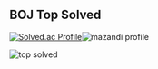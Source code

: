 ## BOJ Top Solved

[![Solved.ac Profile](http://mazassumnida.wtf/api/v2/generate_badge?boj=jangys7892)](https://solved.ac/jangys7892/)![mazandi profile](http://mazandi.herokuapp.com/api?handle=jangys7892&theme=warm)

![top solved](https://topsolved.mayonedev.com/api/boj?handle=jangys7892&row=25&base_color=platinum)